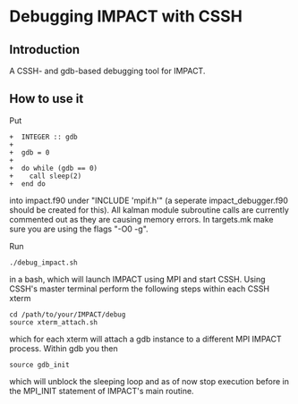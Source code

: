 # Debugging IMPACT with CSSH

## Introduction

A CSSH- and gdb-based debugging tool for IMPACT.

## How to use it

Put 

```
+  INTEGER :: gdb
+
+  gdb = 0
+
+  do while (gdb == 0)
+    call sleep(2)
+  end do
```

into impact.f90 under "INCLUDE 'mpif.h'" (a seperate impact_debugger.f90 should be created for this). All kalman module subroutine calls are currently commented out as they are causing memory errors. In targets.mk make sure you are using the flags "-O0 -g".

Run

```
./debug_impact.sh
```

in a bash, which will launch IMPACT using MPI and start CSSH. Using CSSH's master terminal perform the following steps within each CSSH xterm

``` 
cd /path/to/your/IMPACT/debug
source xterm_attach.sh
```
 
which for each xterm will attach a gdb instance to a different MPI IMPACT process. Within gdb you then 

```
source gdb_init
```

which will unblock the sleeping loop and as of now stop execution before in the MPI_INIT statement of IMPACT's main routine. 
